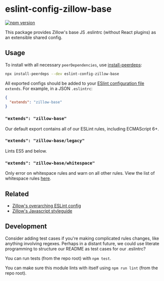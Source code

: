 # eslint-config-zillow-base

[![npm version](https://badge.fury.io/js/eslint-config-zillow-base.svg)](http://badge.fury.io/js/eslint-config-zillow-base)

This package provides Zillow's base JS .eslintrc (without React plugins) as an extensible shared config.

## Usage

To install with all necessary `peerDependencies`, use [install-peerdeps](https://github.com/nathanhleung/install-peerdeps#usage):

```sh
npx install-peerdeps --dev eslint-config-zillow-base
```

All exported configs should be added to your [ESlint configuration file](https://eslint.org/docs/user-guide/configuring#extending-configuration-files) `extends`.
For example, in a JSON `.eslintrc`:

```json
{
  "extends": "zillow-base"
}
```

### `"extends": "zillow-base"`

Our default export contains all of our ESLint rules, including ECMAScript 6+.

### `"extends": "zillow-base/legacy"`

Lints ES5 and below.

### `"extends": "zillow-base/whitespace"`

Only error on whitespace rules and warn on all other rules.
View the list of whitespace rules [here](https://github.com/zillow/javascript/blob/master/packages/eslint-config-zillow-base/whitespace.js).

## Related

- [Zillow's overarching ESLint config](https://npmjs.com/eslint-config-zillow)
- [Zillow's Javascript styleguide](https://github.com/zillow/javascript)

## Development

Consider adding test cases if you're making complicated rules changes, like anything involving regexes. Perhaps in a distant future, we could use literate programming to structure our README as test cases for our .eslintrc?

You can run tests (from the repo root) with `npm test`.

You can make sure this module lints with itself using `npm run lint` (from the repo root).
